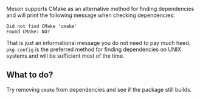 Meson supports CMake as an alternative method for finding dependencies and will print the following message when checking dependencies:

```
Did not find CMake 'cmake'
Found CMake: NO?
```

That is just an informational message you do not need to pay much heed. `pkg-config` is the preferred method for finding dependencies on UNIX systems and will be sufficient most of the time.

## What to do?
Try removing `cmake` from dependencies and see if the package still builds.
